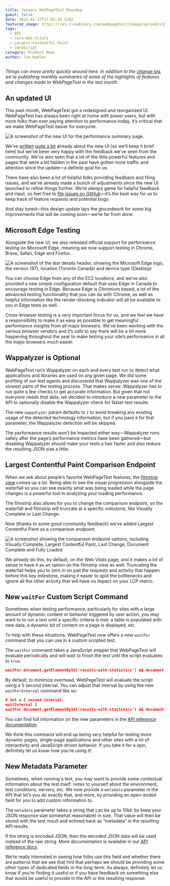 ```yaml
---
title: January WebPageTest Roundup
guest: false
date: 2022-02-17T17:02:18.329Z
featured_image: https://res.cloudinary.com/webpagetest/image/upload/v1645118047/jan-roundup_yrww06.png
tags:
  - API
  - Core-Web-Vitals
  - Largest-Contentful-Paint
  - JavaScript
category: Product News
author: Tim Kadlec
---
```

*Things can move pretty quickly around here. In addition to the [change log](https://docs.webpagetest.org/change-log/), we're publishing monthly summaries of some of the highlights of features and changes made to WebPageTest in the last month.*

## An updated UI

This past month, WebPageTest got a redesigned and reorganized UI. WebPageTest has always been right at home with power users, but with more folks than ever paying attention to performance today, it’s critical that we make WebPageTest easier for everyone.

![A screenshot of the new UI for the performance summary page.](https://res.cloudinary.com/webpagetest/image/upload/v1645117546/jan-roundup-ui_zzmpvc.png "Wide:")

We’ve [written](https://blog.webpagetest.org/posts/unveiling-the-new-wpt-ui/) [quite a bit](https://blog.webpagetest.org/posts/a-backstage-tour-of-webpagetests-new-ui/) already about the new UI (so we’ll keep it brief here) but we’ve been very happy with the feedback we’ve seen from the community. We’ve also seen that a lot of the little powerful features and pages that were a bit hidden in the past have gotten more traffic and attention since the update—a definite goal for us.

There have also been a lot of helpful folks providing feedback and filing issues, and we’ve already made a bunch of adjustments since the new UI launched to refine things further. We’re *always* game for helpful feedback and input, so feel free to [file issues on GitHub](https://github.com/WPO-Foundation/webpagetest/issues/new/choose)—it’s the best way for us to keep track of feature requests and potential bugs.

And stay tuned—this design update lays the groundwork for some big improvements that will be coming soon—we’re far from done.

## Microsoft Edge Testing

Alongside the new UI, we also released official support for performance testing on Microsoft Edge, meaning we now support testing in Chrome, Brave, Safari, Edge and Firefox.

![A screenshot of the test details header, showing the Microsoft Edge logo, the version (97), location (Toronto Canada) and device type (Desktop)](https://res.cloudinary.com/webpagetest/image/upload/v1645117546/jan-roundup-edge_dx0i3u.png)

You can choose Edge from any of the EC2 locations, and we’ve also provided a new simple configuration default that uses Edge in Canada to encourage testing in Edge. Because Edge is Chromium based, a lot of the advanced testing functionality that you can do with Chrome, as well as helpful information like the render-blocking indicator will all be available to you in Edge tests as well.

Cross-browser testing is a *very* important focus for us, and we feel we have a responsibility to make it as easy as possible to get meaningful performance insights from all major browsers. We’ve been working with the various browser vendors and it’s safe to say there will be a lot more happening throughout the year to make testing your site’s performance in all the major browsers much easier.

## Wappalyzer is Optional

WebPageTest run’s Wappalyzer on each and every test run to detect what applications and libraries are used on any given page. We did some profiling of our test agents and discovered that Wappalyzer was one of the slowest parts of the testing process. That makes sense: Wappalyzer has to run quite a few checks to get accurate information. But given that not everyone needs that data, we decided to introduce a new parameter to the API to optionally disable the Wappalyzer check for faster test results.

The new `wappalyzer` param defaults to `1` to avoid breaking any existing usage of the detected technology information, but if you pass `0` for that parameter, the Wappalyzer detection will be skipped.

The performance results won’t be impacted either way—Wappalyzer runs safely after the page’s performance metrics have been gathered—but disabling Wappalyzer should make your tests a hair faster and also reduce the resulting JSON size a little.

## Largest Contentful Paint Comparison Endpoint

When we ask about people’s favorite WebPageTest features, the [filmstrip view](https://www.webpagetest.org/video/compare.php?tests=220210_AiDcG1_MDB-r:1-c:0-e:filmstrip) comes up a lot. Being able to see the visual progression alongside the waterfall so you can see exactly what was being loaded while the page changes is a powerful tool in analyzing your loading performance.

The filmstrip also allows for you to change the comparison endpoint, so the waterfall and filmstrip will truncate at a specific milestone, like Visually Complete or Last Change.

Now (thanks to some good community feedback) we’ve added Largest Contentful Paint as a comparison endpoint.

![A screenshot showing the comparison endpoint options, including Visually Complete, Largest Contentful Paint, Last Change, Document Complete and Fully Loaded](https://res.cloudinary.com/webpagetest/image/upload/v1645117546/jan-roundup-lcp_xq3i7o.png)

We already do this, by default, on the Web Vitals page, and it makes a lot of sense to have it as an option on the filmstrip view as well. Truncating the waterfall helps you to zero in on just the requests and activity that happen before this key milestone, making it easier to spot the bottlenecks and ignore all the other activity that will have no impact on your LCP metric.

## New `waitFor` Custom Script Command

Sometimes when testing performance, particularly for sites with a large amount of dynamic content or behavior triggered by user action, you may want to to run a test until a specific criteria is met: a table is populated with new data, a dynamic bit of content on a page is displayed, etc.

To help with these situations, WebPageTest now offers a new `waitFor` command that you can use in a custom scripted test. 

The `waitFor` command takes a JavaScript snippet that WebPageTest will evaluate periodically and will wait to finish the test until the script evaluates to `true`.

```json
waitFor	document.getElementById('results-with-statistics') && document.getElementById('results-with-statistics').innerText.length > 0
```

By default, to minimize overhead, WebPageTest will evaluate the script using a 5 second interval. You can adjust that interval by using the new `waitForInterval` command like so:

```json
# Set a 2 second interval
waitInterval 2
waitFor	document.getElementById('results-with-statistics') && document.getElementById('results-with-statistics').innerText.length > 0
```

You can find full information on the new parameters in the [API reference documentation](https://docs.webpagetest.org/api/reference/). 

We think this command will end up being very helpful for testing more dynamic pages, single-page applications and other sites with a lot of interactivity and JavaScript-driven behavior. If you take it for a spin, definitely let us know how you’re using it!

## New Metadata Parameter

Sometimes, when running a test, you may want to provide some contextual information about the test itself: notes to yourself about the environment, test conditions, servers, etc. We now provide a `metadata` parameter in the API that let’s you do exactly that, and more, by providing an open-ended field for you to add custom information to.

The `metadata` parameter takes a string that can be up to 10kb (to keep your JSON response size somewhat reasonable) in size. That value will then be stored with the test result and echoed back as “metadata” in the resulting API results.

If the string is encoded JSON, then the decoded JSON data will be used instead of the raw string. More documentation is available in our [API reference docs](https://docs.webpagetest.org/api/reference/).

We’re really interested in seeing how folks use this field and whether there are patterns that we see that hint that perhaps we should be providing some other types of dedicated fields in the long-term. As always, definitely let us know if you’re finding it useful or if you have feedback on something else that would be useful to provide in the API or the resulting response.